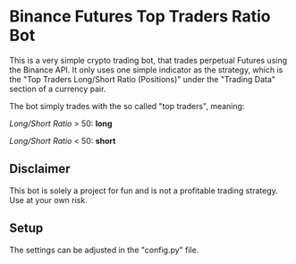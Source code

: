 # Binance Futures Top Traders Ratio Bot

This is a very simple crypto trading bot, that trades perpetual Futures using the Binance API. It only uses one simple indicator as the strategy, which is the "Top Traders Long/Short Ratio (Positions)" under the "Trading Data" section of a currency pair.

The bot simply trades with the so called "top traders", meaning:

_Long/Short Ratio_ > 50: **long**

_Long/Short Ratio_ < 50: **short**

## Disclaimer

This bot is solely a project for fun and is not a profitable trading strategy. Use at your own risk.

## Setup

The settings can be adjusted in the "config.py" file.
